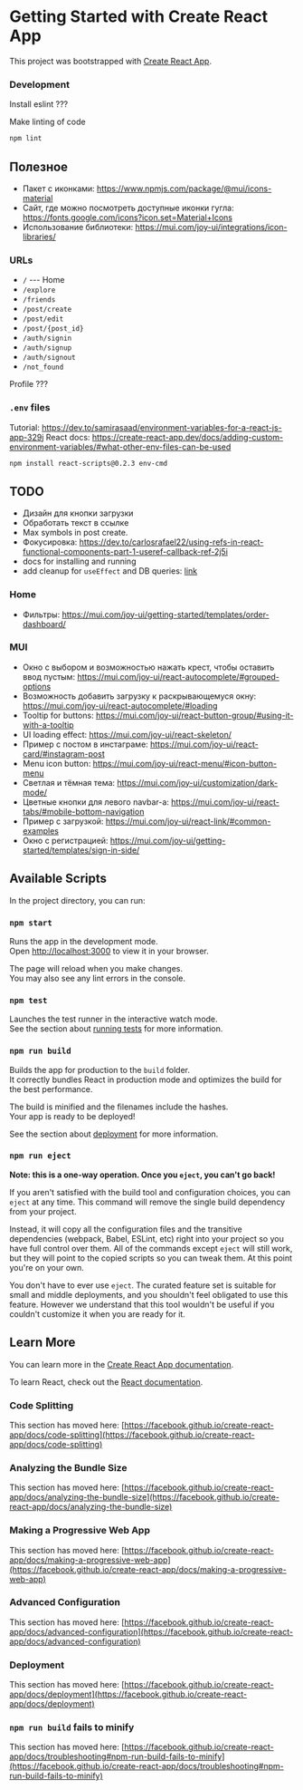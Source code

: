 # Getting Started with Create React App

This project was bootstrapped with [Create React App](https://github.com/facebook/create-react-app).

### Development

Install eslint ???

Make linting of code

```bash
npm lint
```

## Полезное

- Пакет с иконками: <https://www.npmjs.com/package/@mui/icons-material>
- Сайт, где можно посмотреть доступные иконки гугла: <https://fonts.google.com/icons?icon.set=Material+Icons>
- Использование библиотеки: <https://mui.com/joy-ui/integrations/icon-libraries/>

### URLs

- `/` --- Home
- `/explore`
- `/friends`
- `/post/create`
- `/post/edit`
- `/post/{post_id}`
- `/auth/signin`
- `/auth/signup`
- `/auth/signout`
- `/not_found`

Profile ???

### `.env` files

Tutorial: <https://dev.to/samirasaad/environment-variables-for-a-react-js-app-329j>
React docs: <https://create-react-app.dev/docs/adding-custom-environment-variables/#what-other-env-files-can-be-used>

```bash
npm install react-scripts@0.2.3 env-cmd
```


## TODO

- Дизайн для кнопки загрузки
- Обработать текст в ссылке
- Max symbols in post create.
- Фокусировка: <https://dev.to/carlosrafael22/using-refs-in-react-functional-components-part-1-useref-callback-ref-2j5i>
- docs for installing and running
- add cleanup for `useEffect` and DB queries: [link](https://legacy.reactjs.org/docs/hooks-effect.html)


### Home

- Фильтры: <https://mui.com/joy-ui/getting-started/templates/order-dashboard/>

### MUI

- Окно с выбором и возможностью нажать крест, чтобы оставить ввод пустым: <https://mui.com/joy-ui/react-autocomplete/#grouped-options>
- Возможность добавить загрузку к раскрывающемуся окну: <https://mui.com/joy-ui/react-autocomplete/#loading>
- Tooltip for buttons: <https://mui.com/joy-ui/react-button-group/#using-it-with-a-tooltip>
- UI loading effect: <https://mui.com/joy-ui/react-skeleton/>
- Пример с постом в инстаграме: <https://mui.com/joy-ui/react-card/#instagram-post>
- Menu icon button: <https://mui.com/joy-ui/react-menu/#icon-button-menu>
- Светлая и тёмная тема: <https://mui.com/joy-ui/customization/dark-mode/>
- Цветные кнопки для левого navbar-а: <https://mui.com/joy-ui/react-tabs/#mobile-bottom-navigation>
- Пример с загрузкой: <https://mui.com/joy-ui/react-link/#common-examples>
- Окно с регистрацией: <https://mui.com/joy-ui/getting-started/templates/sign-in-side/>

## Available Scripts

In the project directory, you can run:

### `npm start`

Runs the app in the development mode.\
Open [http://localhost:3000](http://localhost:3000) to view it in your browser.

The page will reload when you make changes.\
You may also see any lint errors in the console.

### `npm test`

Launches the test runner in the interactive watch mode.\
See the section about [running tests](https://facebook.github.io/create-react-app/docs/running-tests) for more information.

### `npm run build`

Builds the app for production to the `build` folder.\
It correctly bundles React in production mode and optimizes the build for the best performance.

The build is minified and the filenames include the hashes.\
Your app is ready to be deployed!

See the section about [deployment](https://facebook.github.io/create-react-app/docs/deployment) for more information.

### `npm run eject`

**Note: this is a one-way operation. Once you `eject`, you can't go back!**

If you aren't satisfied with the build tool and configuration choices, you can `eject` at any time. This command will remove the single build dependency from your project.

Instead, it will copy all the configuration files and the transitive dependencies (webpack, Babel, ESLint, etc) right into your project so you have full control over them. All of the commands except `eject` will still work, but they will point to the copied scripts so you can tweak them. At this point you're on your own.

You don't have to ever use `eject`. The curated feature set is suitable for small and middle deployments, and you shouldn't feel obligated to use this feature. However we understand that this tool wouldn't be useful if you couldn't customize it when you are ready for it.

## Learn More

You can learn more in the [Create React App documentation](https://facebook.github.io/create-react-app/docs/getting-started).

To learn React, check out the [React documentation](https://reactjs.org/).

### Code Splitting

This section has moved here: [https://facebook.github.io/create-react-app/docs/code-splitting](https://facebook.github.io/create-react-app/docs/code-splitting)

### Analyzing the Bundle Size

This section has moved here: [https://facebook.github.io/create-react-app/docs/analyzing-the-bundle-size](https://facebook.github.io/create-react-app/docs/analyzing-the-bundle-size)

### Making a Progressive Web App

This section has moved here: [https://facebook.github.io/create-react-app/docs/making-a-progressive-web-app](https://facebook.github.io/create-react-app/docs/making-a-progressive-web-app)

### Advanced Configuration

This section has moved here: [https://facebook.github.io/create-react-app/docs/advanced-configuration](https://facebook.github.io/create-react-app/docs/advanced-configuration)

### Deployment

This section has moved here: [https://facebook.github.io/create-react-app/docs/deployment](https://facebook.github.io/create-react-app/docs/deployment)

### `npm run build` fails to minify

This section has moved here: [https://facebook.github.io/create-react-app/docs/troubleshooting#npm-run-build-fails-to-minify](https://facebook.github.io/create-react-app/docs/troubleshooting#npm-run-build-fails-to-minify)
